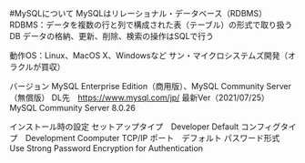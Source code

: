 #MySQLについて
MySQLはリレーショナル・データベース（RDBMS）
RDBMS：データを複数の行と列で構成された表（テーブル）の形式で取り扱うDB
データの格納、更新、削除、検索の操作はSQLで行う

動作OS：Linux、MacOS X、Windowsなど
サン・マイクロシステムズ開発（オラクルが買収）

バージョン
MySQL Enterprise Edition（商用版）、MySQL Community Server（無償版）
DL先　https://www.mysql.com/jp/
最新Ver（2021/07/25）　MySQL Community Server 8.0.26

インストール時の設定
セットアップタイプ　Developer Default
コンフィグタイプ　Development Coomputer
TCP/IP ポート　デフォルト
パスワード形式　 Use Strong Password Encryption for Authentication
